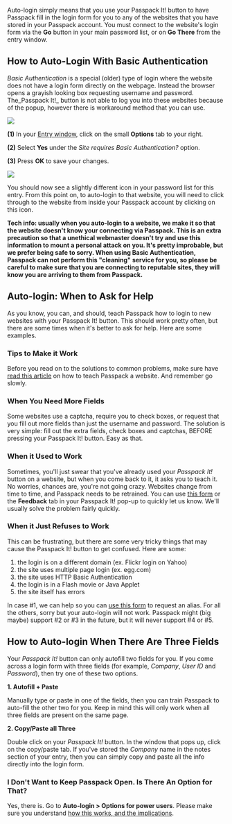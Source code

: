 Auto-login simply means that you use your Passpack It! button to have Passpack fill in the login form for you to any of the websites that you have stored in your Passpack account. You must connect to the website's login form via the **Go** button in your main password list, or on **Go There** from the entry window.

## **How to Auto-Login With Basic Authentication**

_Basic Authentication_ is a special \(older\) type of login where the website does not have a login form directly on the webpage. Instead the browser opens a grayish looking box requesting username and password. The_Passpack It!_ button is not able to log you into these websites because of the popup, however there is workaround method that you can use.

![](.gitbook/assets/basicauthentry.jpg)

**\(1\)** In your [Entry window](https://support.passpack.com/hc/en-us/articles/200814020-The-Password-Entry-Window), click on the small **Options** tab to your right.

**\(2\)** Select **Yes** under the _Site requires Basic Authentication?_ option.

**\(3\)** Press **OK** to save your changes.

![](.gitbook/assets/basicauthicon.jpg)

You should now see a slightly different icon in your password list for this entry. From this point on, to auto-login to that website, you will need to click through to the website from inside your Passpack account by clicking on this icon.

**Tech info: usually when you auto-login to a website, we make it so that the website doesn't know your connecting via Passpack. This is an extra precaution so that a unethical webmaster doesn't try and use this information to mount a personal attack on you. It's pretty improbable, but we prefer being safe to sorry. When using Basic Authentication, Passpack can not perform this "cleaning" service for you, so please be careful to make sure that you are connecting to reputable sites, they will know you are arriving to them from Passpack.**

## **Auto-login: When to Ask for Help**

As you know, you can, and should, teach Passpack how to login to new websites with your Passpack It! button. This should work pretty often, but there are some times when it's better to ask for help. Here are some examples.

### Tips to Make it Work

Before you read on to the solutions to common problems, make sure have [read this article](https://support.passpack.com/hc/en-us/articles/200736584) on how to teach Passpack a website. And remember go slowly.

### When You Need More Fields

Some websites use a captcha, require you to check boxes, or request that you fill out more fields than just the username and password. The solution is very simple: fill out the extra fields, check boxes and captchas, BEFORE pressing your Passpack It! button. Easy as that.

### When it Used to Work

Sometimes, you'll just swear that you've already used your _Passpack It!_ button on a website, but when you come back to it, it asks you to teach it. No worries, chances are, you're not going crazy. Websites change from time to time, and Passpack needs to be retrained. You can use [this form](https://support.passpack.com/hc/en-us/requests/new) or the **Feedback** tab in your Passpack It! pop-up to quickly let us know. We'll usually solve the problem fairly quickly.

### When it Just Refuses to Work

This can be frustrating, but there are some very tricky things that may cause the Passpack It! button to get confused. Here are some:

1. the login is on a different domain \(ex. Flickr login on Yahoo\)
2. the site uses multiple page login \(ex. egg.com\)
3. the site uses HTTP Basic Authentication
4. the login is in a Flash movie or Java Applet
5. the site itself has errors

In case \#1, we can help so you can [use this form](https://support.passpack.com/hc/en-us/requests/new) to request an alias. For all the others, sorry but your auto-login will not work. Passpack might \(big maybe\) support \#2 or \#3 in the future, but it will never support \#4 or \#5.

## **How to Auto-login When There Are Three Fields**

Your _Passpack It!_ button can only autofill two fields for you. If you come across a login form with three fields \(for example, _Company_, _User ID_ and _Password_\), then try one of these two options.

**1. Autofill + Paste**

Manually type or paste in one of the fields, then you can train Passpack to auto-fill the other two for you. Keep in mind this will only work when all three fields are present on the same page.

**2. Copy/Paste all Three**

Double click on your _Passpack It!_ button. In the window that pops up, click on the copy/paste tab. If you've stored the _Company_ name in the notes section of your entry, then you can simply copy and paste all the info directly into the login form.



### I Don't Want to Keep Passpack Open. Is There An Option for That?

Yes, there is. Go to **Auto-login &gt; Options for power users**. Please make sure you understand [how this works, and the implications](https://support.passpack.com/hc/en-us/articles/200254369).

